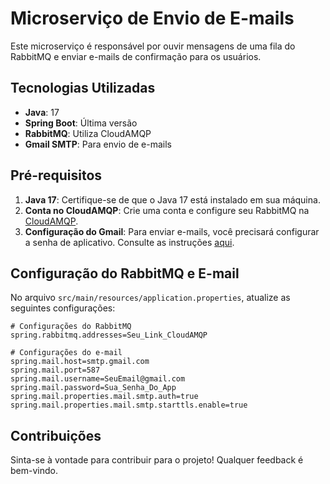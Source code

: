 # Microserviço de Envio de E-mails

Este microserviço é responsável por ouvir mensagens de uma fila do RabbitMQ e enviar e-mails de confirmação para os usuários.

## Tecnologias Utilizadas

- **Java**: 17
- **Spring Boot**: Última versão
- **RabbitMQ**: Utiliza CloudAMQP
- **Gmail SMTP**: Para envio de e-mails

## Pré-requisitos

1. **Java 17**: Certifique-se de que o Java 17 está instalado em sua máquina.
2. **Conta no CloudAMQP**: Crie uma conta e configure seu RabbitMQ na [CloudAMQP](https://www.cloudamqp.com/).
3. **Configuração do Gmail**: Para enviar e-mails, você precisará configurar a senha de aplicativo. Consulte as instruções [aqui](https://support.google.com/accounts/answer/185833?hl=pt-BR).

## Configuração do RabbitMQ e E-mail

No arquivo `src/main/resources/application.properties`, atualize as seguintes configurações:

```properties
# Configurações do RabbitMQ
spring.rabbitmq.addresses=Seu_Link_CloudAMQP

# Configurações do e-mail
spring.mail.host=smtp.gmail.com
spring.mail.port=587
spring.mail.username=SeuEmail@gmail.com
spring.mail.password=Sua_Senha_Do_App
spring.mail.properties.mail.smtp.auth=true
spring.mail.properties.mail.smtp.starttls.enable=true
```

## Contribuições
Sinta-se à vontade para contribuir para o projeto! Qualquer feedback é bem-vindo.
